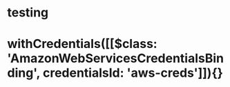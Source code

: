 # testing
# withCredentials([[$class: 'AmazonWebServicesCredentialsBinding', credentialsId: 'aws-creds']]){}